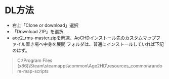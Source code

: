 # DL方法

* 右上「Clone or download」選択
* 「Download ZIP」を選択
* aoe2_rms-master.zipを解凍、AoCHDインストール先のカスタムマップファイル置き場へ中身を展開
フォルダは、普通にインストールしていれば下記のはず。
> C:\Program Files (x86)\Steam\steamapps\common\Age2HD\resources\_common\random-map-scripts
